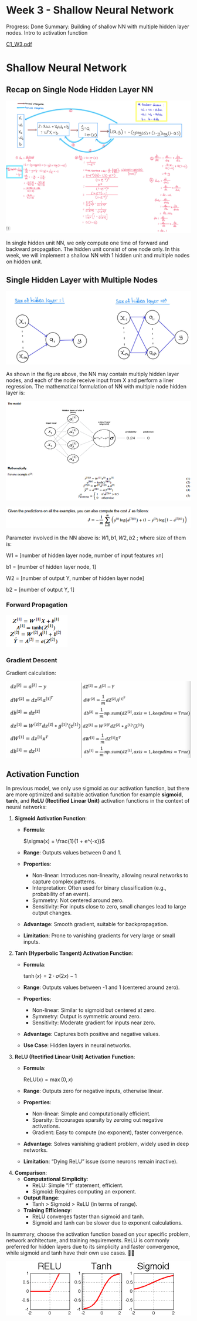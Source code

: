 # Week 3 - Shallow Neural Network

Progress: Done
Summary: Building of shallow NN with multiple hidden layer nodes. Intro to activation function

[C1_W3.pdf](Week%203%20-%20Shallow%20Neural%20Network%20b8190887359641c88221b08239824dc9/C1_W3.pdf)

# Shallow Neural Network

## Recap on Single Node Hidden Layer NN

![Untitled](Week%203%20-%20Shallow%20Neural%20Network%20b8190887359641c88221b08239824dc9/Untitled.png)

In single hidden unit NN, we only compute one time of forward and backward propagation. The hidden unit consist of one node only. In this week, we will implement a shallow NN with 1 hidden unit and multiple nodes on hidden unit.

## Single Hidden Layer with Multiple Nodes

![Untitled](Week%203%20-%20Shallow%20Neural%20Network%20b8190887359641c88221b08239824dc9/Untitled%201.png)

As shown in the figure above, the NN may contain multiply hidden layer nodes, and each of the node receive input from X and perform a liner regression. The mathematical formulation of NN with multiple node hidden layer is:

![Untitled](Week%203%20-%20Shallow%20Neural%20Network%20b8190887359641c88221b08239824dc9/Untitled%202.png)

![Untitled](Week%203%20-%20Shallow%20Neural%20Network%20b8190887359641c88221b08239824dc9/Untitled%203.png)

Parameter involved in the NN above is: $W1 , b1, W2, b2$ ; where size of them is:

W1 = [number of hidden layer node, number of input features xn]

b1 = [number of hidden layer node, 1]

W2 = [number of output Y, number of hidden layer node]

b2 = [number of output Y, 1]

### Forward Propagation

![Untitled](Week%203%20-%20Shallow%20Neural%20Network%20b8190887359641c88221b08239824dc9/Untitled%204.png)

### Gradient Descent

Gradient calculation:

![Untitled](Week%203%20-%20Shallow%20Neural%20Network%20b8190887359641c88221b08239824dc9/Untitled%205.png)

## Activation Function

In previous model, we only use sigmoid as our activation function, but there are more optimized and suitable activation function for example **sigmoid**, **tanh**, and **ReLU (Rectified Linear Unit)** activation functions in the context of neural networks:

1. **Sigmoid Activation Function**:
    - **Formula**:
        
        $\sigma(x) = \frac{1}{1 + e^{-x}}$
        
    - **Range**: Outputs values between 0 and 1.
    - **Properties**:
        - Non-linear: Introduces non-linearity, allowing neural networks to capture complex patterns.
        - Interpretation: Often used for binary classification (e.g., probability of an event).
        - Symmetry: Not centered around zero.
        - Sensitivity: For inputs close to zero, small changes lead to large output changes.
    - **Advantage**: Smooth gradient, suitable for backpropagation.
    - **Limitation**: Prone to vanishing gradients for very large or small inputs.
2. **Tanh (Hyperbolic Tangent) Activation Function**:
    - **Formula**:
        
        $\tanh(x) = 2 \cdot \sigma(2x) - 1$
        
    - **Range**: Outputs values between -1 and 1 (centered around zero).
    - **Properties**:
        - Non-linear: Similar to sigmoid but centered at zero.
        - Symmetry: Output is symmetric around zero.
        - Sensitivity: Moderate gradient for inputs near zero.
    - **Advantage**: Captures both positive and negative values.
    - **Use Case**: Hidden layers in neural networks.
3. **ReLU (Rectified Linear Unit) Activation Function**:
    - **Formula**:
        
        $\text{ReLU}(x) = \max(0, x)$
        
    - **Range**: Outputs zero for negative inputs, otherwise linear.
    - **Properties**:
        - Non-linear: Simple and computationally efficient.
        - Sparsity: Encourages sparsity by zeroing out negative activations.
        - Gradient: Easy to compute (no exponent), faster convergence.
    - **Advantage**: Solves vanishing gradient problem, widely used in deep networks.
    - **Limitation**: “Dying ReLU” issue (some neurons remain inactive).
4. **Comparison**:
    - **Computational Simplicity**:
        - ReLU: Simple “if” statement, efficient.
        - Sigmoid: Requires computing an exponent.
    - **Output Range**:
        - Tanh > Sigmoid > ReLU (in terms of range).
    - **Training Efficiency**:
        - ReLU converges faster than sigmoid and tanh.
        - Sigmoid and tanh can be slower due to exponent calculations.

In summary, choose the activation function based on your specific problem, network architecture, and training requirements. ReLU is commonly preferred for hidden layers due to its simplicity and faster convergence, while sigmoid and tanh have their own use cases. 🚀🧠

![Untitled](Week%203%20-%20Shallow%20Neural%20Network%20b8190887359641c88221b08239824dc9/Untitled%206.png)